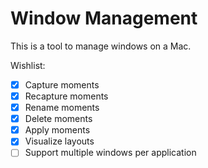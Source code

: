 # Window Management

This is a tool to manage windows on a Mac.

Wishlist:

- [x] Capture moments
- [x] Recapture moments
- [x] Rename moments
- [x] Delete moments
- [x] Apply moments
- [x] Visualize layouts
- [ ] Support multiple windows per application
